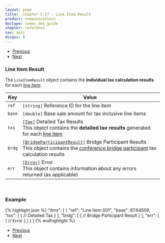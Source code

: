 ```yaml
---
layout: page
title:  Chapter 5.17 - Line Item Result
product: communications
doctype: comms_dev_guide
chapter: reference
nav: apis
disqus: 0
---
```


<ul class="pager">
  <li class="previous"><a href="/communications/dev-guide/reference/error-response/"><i class="glyphicon glyphicon-chevron-left"></i>Previous</a></li>
  <li class="next"><a href="/communications/dev-guide/reference/detailed-tax-result/">Next<i class="glyphicon glyphicon-chevron-right"></i></a></li>
</ul>

<h3>Line Item Result</h3>

The <code>LineItemResult</code> object contains the <b>individual tax calculation results</b> for each <a class="dev-guide-link" href="/communications/dev-guide/reference/line-item/">line item</a>:

<div class="mobile-table">
  <table class="styled-table">
    <thead>
      <tr>
        <th>Key</th>
        <th>Value</th>
      </tr>
    </thead>
    <tbody>
      <tr>
            <td><code>ref</code></td>
            <td><code>[string]</code> Reference ID for the line item</td>
        </tr>
        <tr>
            <td><code>base</code></td>
            <td><code>[double]</code> Base sale amount for tax inclusive line items</td>
        </tr>
        <tr>
            <td><code>txs</code></td>
            <td><a class="dev-guide-link" href="/communications/dev-guide/reference/detailed-tax-result/"><code>[Tax]</code></a> Detailed Tax Results
            <br>
            This object contains the <b>detailed tax results</b> generated for each <a class="dev-guide-link" href="/communications/dev-guide/reference/line-item/">line item</a>
            </td>
      </tr>
            <tr>
            <td><code>brdg</code></td>
            <td><a class="dev-guide-link" href="/communications/dev-guide/reference/detailed-tax-result/"><code>[BridgeParticipantResult]</code></a> Bridge Participant Results
            <br>
            This object contains the <a class="dev-guide-link" href="/communications/dev-guide/reference/bridge-participant/">conference bridge participant</a> tax calculation results
            </td>
        </tr>
        <tr>
            <td><code>err</code></td>
            <td><a class="dev-guide-link" href="/communications/dev-guide/reference/error-response/"><code>[Error]</code></a> Error
            <br>
            This object contains information about any errors returned (as applicable)
            </td>
        </tr>
    </tbody>
  </table>
<div>
<br>

<h3>Example</h3>

{% highlight json %}
"itms": [
  {
    "ref": "Line Item 001",
    "base": 87.64509,
    "txs": [
      {
        // Detailed Tax
      }
    ],
    "brdg": [
      {
        // Bridge Participant Result
      }
    ],
    "err": [
      {
        // Error
      }
    ]
  }
]
{% endhighlight %}

<ul class="pager">
  <li class="previous"><a href="/communications/dev-guide/reference/error-response/"><i class="glyphicon glyphicon-chevron-left"></i>Previous</a></li>
  <li class="next"><a href="/communications/dev-guide/reference/detailed-tax-result/">Next<i class="glyphicon glyphicon-chevron-right"></i></a></li>
</ul>